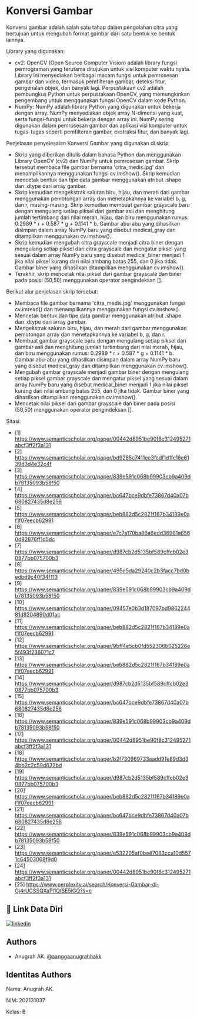 
# Konversi Gambar

Konversi gambar adalah salah satu tahap dalam pengolahan citra yang bertujuan untuk mengubah format gambar dari satu bentuk ke bentuk lainnya.

Library yang digunakan:

- cv2: OpenCV (Open Source Computer Vision) adalah library fungsi pemrograman yang terutama ditujukan untuk visi komputer waktu nyata. Library ini menyediakan berbagai macam fungsi untuk pemrosesan gambar dan video, termasuk pemfilteran gambar, deteksi fitur, pengenalan objek, dan banyak lagi. Perpustakaan cv2 adalah pembungkus Python untuk perpustakaan OpenCV, yang memungkinkan pengembang untuk menggunakan fungsi OpenCV dalam kode Python.
- NumPy: NumPy adalah library Python yang digunakan untuk bekerja dengan array. NumPy menyediakan objek array N-dimensi yang kuat, serta fungsi-fungsi untuk bekerja dengan array ini. NumPy sering digunakan dalam pemrosesan gambar dan aplikasi visi komputer untuk tugas-tugas seperti pemfilteran gambar, ekstraksi fitur, dan banyak lagi.

Penjelasan penyelesaian Konversi Gambar yang digunakan di skrip:

- Skrip yang diberikan ditulis dalam bahasa Python dan menggunakan Library OpenCV (cv2) dan NumPy untuk pemrosesan gambar. Skrip tersebut membaca file gambar bernama 'citra_medis.jpg' dan menampilkannya menggunakan fungsi cv.imshow(). Skrip kemudian mencetak bentuk dan tipe data gambar menggunakan atribut .shape dan .dtype dari array gambar.
- Skrip kemudian mengekstrak saluran biru, hijau, dan merah dari gambar menggunakan pemotongan array dan menetapkannya ke variabel b, g, dan r, masing-masing. Skrip kemudian membuat gambar grayscale baru dengan mengulang setiap piksel dari gambar asli dan menghitung jumlah tertimbang dari nilai merah, hijau, dan biru menggunakan rumus: 0.2989 * r + 0.587 * g + 0.1141 * b. Gambar abu-abu yang dihasilkan disimpan dalam array NumPy baru yang disebut medical_gray dan ditampilkan menggunakan cv.imshow().
- Skrip kemudian mengubah citra grayscale menjadi citra biner dengan mengulang setiap piksel dari citra grayscale dan mengatur piksel yang sesuai dalam array NumPy baru yang disebut medical_biner menjadi 1 jika nilai piksel kurang dari nilai ambang batas 255, dan 0 jika tidak. Gambar biner yang dihasilkan ditampilkan menggunakan cv.imshow().
- Terakhir, skrip mencetak nilai piksel dari gambar grayscale dan biner pada posisi (50,50) menggunakan operator pengindeksan [].

Berikut alur penjelasan skrip tersebut:

- Membaca file gambar bernama 'citra_medis.jpg' menggunakan fungsi cv.imread() dan menampilkannya menggunakan fungsi cv.imshow().
- Mencetak bentuk dan tipe data gambar menggunakan atribut .shape dan .dtype dari array gambar.
- Mengekstrak saluran biru, hijau, dan merah dari gambar menggunakan pemotongan array dan menetapkannya ke variabel b, g, dan r.
- Membuat gambar grayscale baru dengan mengulang setiap piksel dari gambar asli dan menghitung jumlah tertimbang dari nilai merah, hijau, dan biru menggunakan rumus: 0.2989 * r + 0.587 * g + 0.1141 * b. Gambar abu-abu yang dihasilkan disimpan dalam array NumPy baru yang disebut medical_gray dan ditampilkan menggunakan cv.imshow().
- Mengubah gambar grayscale menjadi gambar biner dengan mengulang setiap piksel gambar grayscale dan mengatur piksel yang sesuai dalam array NumPy baru yang disebut medical_biner menjadi 1 jika nilai piksel kurang dari nilai ambang batas 255, dan 0 jika tidak. Gambar biner yang dihasilkan ditampilkan menggunakan cv.imshow().
- Mencetak nilai piksel dari gambar grayscale dan biner pada posisi (50,50) menggunakan operator pengindeksan [].

Sitasi:
- [1] https://www.semanticscholar.org/paper/00442d8951be90f8c312495271abcf3ff2f3a131
- [2] https://www.semanticscholar.org/paper/bd9285c7411ee3fcdf1d1fc16e6139d3d4e32c4f
- [3] https://www.semanticscholar.org/paper/839e591c068b99903cb9a409db78135093b58f50
- [4] https://www.semanticscholar.org/paper/bc647bce9dbfe73867d40a07b680827435d8e256
- [5] https://www.semanticscholar.org/paper/beb882d5c2821f167b34189e0af1f07eecb62991
- [6] https://www.semanticscholar.org/paper/e7c7a170ba86a6edd36961a6560d92876ff1d5dc
- [7] https://www.semanticscholar.org/paper/d987cb2d5135bf589cffcb02e30877bb075700b3
- [8] https://www.semanticscholar.org/paper/495d5da29240c2b3facc7bd0bedbd9c40f34f113
- [9] https://www.semanticscholar.org/paper/839e591c068b99903cb9a409db78135093b58f50
- [10] https://www.semanticscholar.org/paper/09457e0b3d187097bd986224481d8204890d01ac
- [11] https://www.semanticscholar.org/paper/beb882d5c2821f167b34189e0af1f07eecb62991
- [12] https://www.semanticscholar.org/paper/9bff4e5cb0fd552306b025226e5f493f236071c7
- [13] https://www.semanticscholar.org/paper/beb882d5c2821f167b34189e0af1f07eecb62991
- [14] https://www.semanticscholar.org/paper/d987cb2d5135bf589cffcb02e30877bb075700b3
- [15] https://www.semanticscholar.org/paper/bc647bce9dbfe73867d40a07b680827435d8e256
- [16] https://www.semanticscholar.org/paper/839e591c068b99903cb9a409db78135093b58f50
- [17] https://www.semanticscholar.org/paper/00442d8951be90f8c312495271abcf3ff2f3a131
- [18] https://www.semanticscholar.org/paper/b2f730969733aadd91e89d3d34bb2c2c59d632bd
- [19] https://www.semanticscholar.org/paper/d987cb2d5135bf589cffcb02e30877bb075700b3
- [20] https://www.semanticscholar.org/paper/beb882d5c2821f167b34189e0af1f07eecb62991
- [21] https://www.semanticscholar.org/paper/bc647bce9dbfe73867d40a07b680827435d8e256
- [22] https://www.semanticscholar.org/paper/839e591c068b99903cb9a409db78135093b58f50
- [23] https://www.semanticscholar.org/paper/e532205af0ba47063cca10d5571c64503068f9d0
- [24] https://www.semanticscholar.org/paper/00442d8951be90f8c312495271abcf3ff2f3a131
- [25] https://www.perplexity.ai/search/Konversi-Gambar-di-Gj4rUCSSQXaPl1QtSE5lGQ?s=c
## 🔗 Link Data Diri
[![linkedin](https://img.shields.io/badge/linkedin-0A66C2?style=for-the-badge&logo=linkedin&logoColor=white)](https://www.linkedin.com/in/anugrahak)

## Authors

- Anugrah AK. [@aanggaanugrahhakk](https://www.github.com/aanggaanugrahhakk)


## Identitas Authors

Nama: Anugrah AK.

NIM: 202131037

Kelas: B
